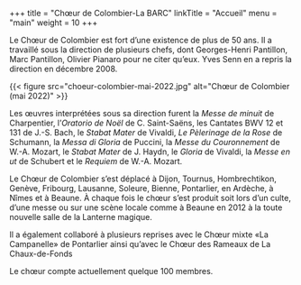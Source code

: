 +++
title = "Chœur de Colombier-La BARC"
linkTitle = "Accueil"
menu = "main"
weight = 10
+++

Le Chœur de Colombier est fort d’une existence de plus de 50 ans. Il a travaillé sous la direction de plusieurs chefs, dont Georges-Henri Pantillon, Marc Pantillon, Olivier Pianaro pour ne citer qu’eux. Yves Senn en a repris la direction en décembre 2008.

{{< figure src="choeur-colombier-mai-2022.jpg" alt="Chœur de Colombier (mai 2022)" >}}

Les œuvres interprétées sous sa direction furent la *Messe de minuit* de Charpentier, l’*Oratorio de Noël* de C. Saint-Saëns, les Cantates BWV 12 et 131 de J.-S. Bach, le *Stabat Mater* de Vivaldi, *Le Pèlerinage de la Rose* de Schumann, la *Messa di Gloria* de Puccini, la *Messe du Couronnement* de W.-A. Mozart, le *Stabat Mater* de J. Haydn, le *Gloria* de Vivaldi, la *Messe en ut* de Schubert et le *Requiem* de W.-A. Mozart.

Le Chœur de Colombier s’est déplacé à Dijon, Tournus, Hombrechtikon, Genève, Fribourg, Lausanne, Soleure, Bienne, Pontarlier, en Ardèche, à Nîmes et à Beaune. À chaque fois le chœur s’est produit soit lors d’un culte, d’une messe ou sur une scène locale comme à Beaune en 2012 à la toute nouvelle salle de la Lanterne magique.

Il a également collaboré à plusieurs reprises avec le Chœur mixte «La Campanelle» de Pontarlier ainsi qu’avec le Chœur des Rameaux de La Chaux-de-Fonds

Le chœur compte actuellement quelque 100 membres.

